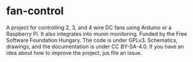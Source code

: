 # fan-control
A project for controlling 2, 3, and 4 wire DC fans using Arduino or a Raspberry Pi. It also integrates into munin monitoring. Funded by the Free Software Foundation Hungary. The code is under GPLv3. Schematics, drawings, and the documentation is under CC BY-SA-4.0. If you have an idea about how to improve the project, jus file an issue.
